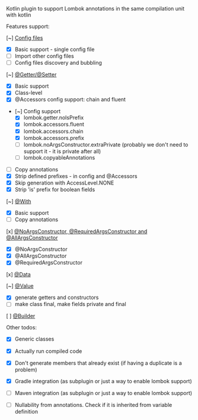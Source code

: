 Kotlin plugin to support Lombok annotations in the same compilation unit with kotlin

Features support:

[~] [Config files](https://projectlombok.org/features/configuration)

 - [x] Basic support - single config file
 - [ ] Import other config files
 - [ ] Config files discovery and bubbling

[~] [@Getter/@Setter](https://projectlombok.org/features/GetterSetter)
  
 - [x] Basic support
 - [x] Class-level 
 - [x] @Accessors config support: chain and fluent
 - [~] Config support
   - [x] lombok.getter.noIsPrefix
   - [x] lombok.accessors.fluent
   - [x] lombok.accessors.chain
   - [x] lombok.accessors.prefix
   - [ ] lombok.noArgsConstructor.extraPrivate (probably we don't need to support it - it is private after all)
   - [ ] lombok.copyableAnnotations
 - [ ] Copy annotations
 - [x] Strip defined prefixes - in config and @Accessors
 - [x] Skip generation with AccessLevel.NONE
 - [x] Strip 'is' prefix for boolean fields

[~] [@With](https://projectlombok.org/features/With)
  
  - [x] Basic support
  - [ ] Copy annotations
  
[x] [@NoArgsConstructor, @RequiredArgsConstructor and @AllArgsConstructor](https://projectlombok.org/features/constructor)
 - [x] @NoArgsConstructor
 - [x] @AllArgsConstructor
 - [x] @RequiredArgsConstructor

[x] [@Data](https://projectlombok.org/features/Data)

[~] [@Value](https://projectlombok.org/features/Value)
  - [x] generate getters and constructors
  - [ ] make class final, make fields private and final

[ ] [@Builder](https://projectlombok.org/features/Builder)


Other todos:
 - [x] Generic classes
 - [x] Actually run compiled code 
 - [x] Don't generate members that already exist (if having a duplicate is a problem)
 - [x] Gradle integration (as subplugin or just a way to enable lombok support)
 - [ ] Maven integration (as subplugin or just a way to enable lombok support)
 - [ ] Nullability from annotations. Check if it is inherited from variable definition



 
